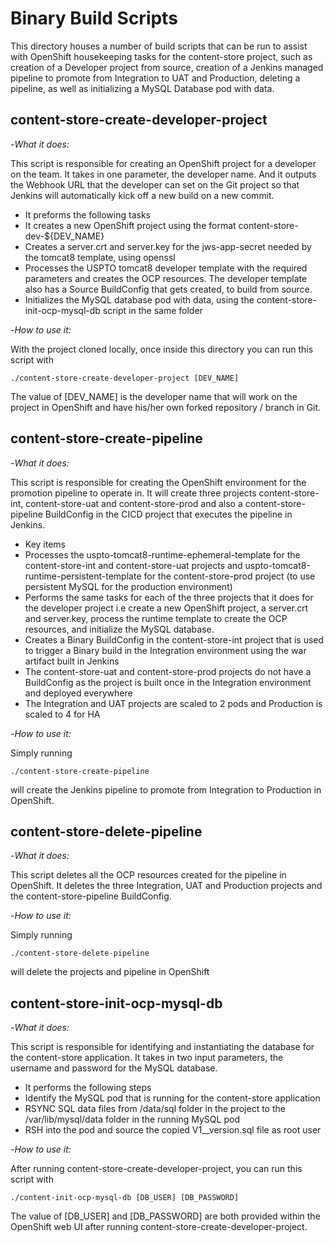 Binary Build Scripts
=

This directory houses a number of build scripts that can be run to assist with OpenShift housekeeping tasks for the content-store project, such as creation of a Developer project from source, creation of a Jenkins managed pipeline to promote from Integration to UAT and Production, deleting a pipeline, as well as initializing a MySQL Database pod with data.

**content-store-create-developer-project**
-

 -*What it does:*

This script is responsible for creating an OpenShift project for a developer on the team. It takes in one parameter, the developer name. And it outputs the Webhook URL that the developer can set on the Git project so that Jenkins will automatically kick off a new build on a new commit.
- It preforms the following tasks
 - It creates a new OpenShift project using the format content-store-dev-${DEV_NAME}
 - Creates a server.crt and server.key for the jws-app-secret needed by the tomcat8 template, using openssl
 - Processes the USPTO tomcat8 developer template with the required parameters and creates the OCP resources. The developer template also has a Source BuildConfig that gets created, to build from source.
 - Initializes the MySQL database pod with data, using the content-store-init-ocp-mysql-db script in the same folder

 -*How to use it:*

With the project cloned locally, once inside this directory you can run this script with 

	./content-store-create-developer-project [DEV_NAME]

The value of [DEV_NAME] is the developer name that will work on the project in OpenShift and have his/her own forked repository / branch in Git.

**content-store-create-pipeline**
-

 -*What it does:*

This script is responsible for creating the OpenShift environment for the promotion pipeline to operate in. It will create three projects content-store-int, content-store-uat and content-store-prod and also a content-store-pipeline BuildConfig in the CICD project that executes the pipeline in Jenkins.
- Key items 
 - Processes the uspto-tomcat8-runtime-ephemeral-template for the content-store-int and content-store-uat projects and uspto-tomcat8-runtime-persistent-template for the content-store-prod project (to use persistent MySQL for the production environment)
 - Performs the same tasks for each of the three projects that it does for the developer project i.e create a new OpenShift project, a server.crt and server.key, process the runtime template to create the OCP resources, and initialize the MySQL database.
 - Creates a Binary BuildConfig in the content-store-int project that is used to trigger a Binary build in the Integration environment using the war artifact built in Jenkins
 - The content-store-uat and content-store-prod projects do not have a BuildConfig as the project is built once in the Integration environment and deployed everywhere
 - The Integration and UAT projects are scaled to 2 pods and Production is scaled to 4 for HA

 -*How to use it:*

Simply running

	./content-store-create-pipeline

will create the Jenkins pipeline to promote from Integration to Production in OpenShift. 

**content-store-delete-pipeline**
-

 -*What it does:*

This script deletes all the OCP resources created for the pipeline in OpenShift. It deletes the three Integration, UAT and Production projects and the content-store-pipeline BuildConfig.

 -*How to use it:*

Simply running

	./content-store-delete-pipeline

will delete the projects and pipeline in OpenShift

**content-store-init-ocp-mysql-db**
-

 -*What it does:*

This script is responsible for identifying and instantiating the database for the content-store application. It takes in two input parameters, the username and password for the MySQL database.
- It performs the following steps
 - Identify the MySQL pod that is running for the content-store application
 - RSYNC SQL data files from /data/sql folder in the project to the /var/lib/mysql/data folder in the running MySQL pod
 - RSH into the pod and source the copied V1__version.sql file as root user

 -*How to use it:*

After running content-store-create-developer-project, you can run this script with

	./content-init-ocp-mysql-db [DB_USER] [DB_PASSWORD]

The value of [DB\_USER] and [DB\_PASSWORD] are both provided within the OpenShift web UI after running content-store-create-developer-project.
